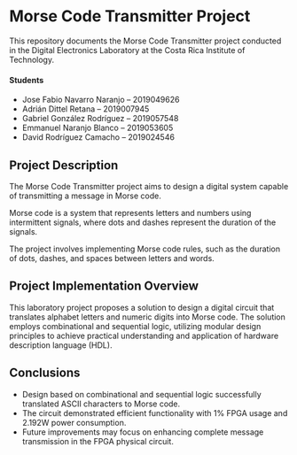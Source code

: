 # Morse Code Transmitter Project

This repository documents the Morse Code Transmitter project conducted in the Digital Electronics Laboratory at the Costa Rica Institute of Technology.

#### Students
- Jose Fabio Navarro Naranjo – 2019049626
- Adrián Dittel Retana – 2019007945
- Gabriel González Rodríguez – 2019057548
- Emmanuel Naranjo Blanco – 2019053605
- David Rodríguez Camacho – 2019024546

## Project Description
The Morse Code Transmitter project aims to design a digital system capable of transmitting a message in Morse code. 

Morse code is a system that represents letters and numbers using intermittent signals, where dots and dashes represent the duration of the signals. 

The project involves implementing Morse code rules, such as the duration of dots, dashes, and spaces between letters and words.

## Project Implementation Overview
This laboratory project proposes a solution to design a digital circuit that translates alphabet letters and numeric digits into Morse code. The solution employs combinational and sequential logic, utilizing modular design principles to achieve practical understanding and application of hardware description language (HDL). 


## Conclusions
- Design based on combinational and sequential logic successfully translated ASCII characters to Morse code.
- The circuit demonstrated efficient functionality with 1% FPGA usage and 2.192W power consumption.
- Future improvements may focus on enhancing complete message transmission in the FPGA physical circuit.
